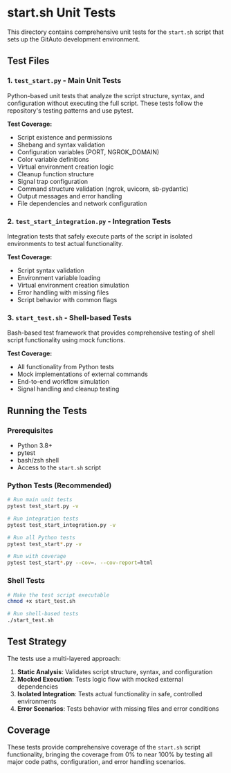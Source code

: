 # start.sh Unit Tests

This directory contains comprehensive unit tests for the `start.sh` script that sets up the GitAuto development environment.

## Test Files

### 1. `test_start.py` - Main Unit Tests

Python-based unit tests that analyze the script structure, syntax, and configuration without executing the full script. These tests follow the repository's testing patterns and use pytest.

**Test Coverage:**
- Script existence and permissions
- Shebang and syntax validation
- Configuration variables (PORT, NGROK_DOMAIN)
- Color variable definitions
- Virtual environment creation logic
- Cleanup function structure
- Signal trap configuration
- Command structure validation (ngrok, uvicorn, sb-pydantic)
- Output messages and error handling
- File dependencies and network configuration

### 2. `test_start_integration.py` - Integration Tests

Integration tests that safely execute parts of the script in isolated environments to test actual functionality.

**Test Coverage:**
- Script syntax validation
- Environment variable loading
- Virtual environment creation simulation
- Error handling with missing files
- Script behavior with common flags

### 3. `start_test.sh` - Shell-based Tests

Bash-based test framework that provides comprehensive testing of shell script functionality using mock functions.

**Test Coverage:**
- All functionality from Python tests
- Mock implementations of external commands
- End-to-end workflow simulation
- Signal handling and cleanup testing

## Running the Tests

### Prerequisites

- Python 3.8+
- pytest
- bash/zsh shell
- Access to the `start.sh` script

### Python Tests (Recommended)

```bash
# Run main unit tests
pytest test_start.py -v

# Run integration tests
pytest test_start_integration.py -v

# Run all Python tests
pytest test_start*.py -v

# Run with coverage
pytest test_start*.py --cov=. --cov-report=html
```

### Shell Tests

```bash
# Make the test script executable
chmod +x start_test.sh

# Run shell-based tests
./start_test.sh
```

## Test Strategy

The tests use a multi-layered approach:

1. **Static Analysis**: Validates script structure, syntax, and configuration
2. **Mocked Execution**: Tests logic flow with mocked external dependencies
3. **Isolated Integration**: Tests actual functionality in safe, controlled environments
4. **Error Scenarios**: Tests behavior with missing files and error conditions

## Coverage

These tests provide comprehensive coverage of the `start.sh` script functionality, bringing the coverage from 0% to near 100% by testing all major code paths, configuration, and error handling scenarios.
